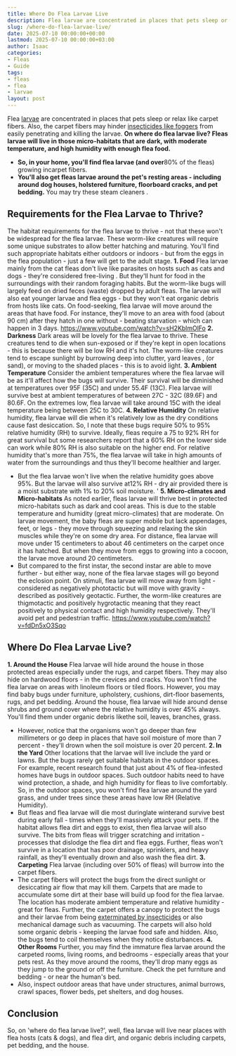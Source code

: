 ```yaml
---
title: Where Do Flea Larvae Live
description: Flea larvae are concentrated in places that pets sleep or relax like carpet fibers. Also, the carpet fibers may hinder insecticides like foggers from easily...
slug: /where-do-flea-larvae-live/
date: 2025-07-10 00:00:00+00:00
lastmod: 2025-07-10 00:00:00+03:00
author: Isaac
categories:
- Fleas
- Guide
tags:
- fleas
- flea
- larvae
layout: post
---
```

Flea [larvae](https://pestpolicy.com/what-do-flea-larvae-eat/) are concentrated in places that pets sleep or relax like carpet fibers. Also, the carpet fibers may hinder
[insecticides like foggers](https://pestpolicy.com/best-fogger-for-[fleas](https://pestpolicy.com/what-do-flea-larvae-look-like/)/)
from easily penetrating and killing the larvae.
**On where do flea larvae live? Fleas larvae will live in those micro-habitats that are dark, with moderate temperature, and high humidity with enough flea food.**
- **So, in your home, you'll find flea larvae (and over**80% of the fleas) growing incarpet fibers.
- **You'll also get fleas larvae around the pet's resting areas - including around dog houses, holstered furniture, floorboard cracks, and pet bedding.**
You may try
these steam cleaners
.


## Requirements for the Flea Larvae to Thrive?
The habitat requirements for the flea larvae to thrive - not that these won't be widespread for the flea larvae. These worm-like creatures will require some unique substrates to allow better hatching and maturing.
You'll find such appropriate habitats either outdoors or indoors - but from the eggs in the flea population - just a few will get to the adult stage.
**1. Food**
Flea larvae mainly from the cat fleas don't live like parasites on hosts such as cats and dogs - they're considered
free-living
. But they'll hunt for food in the surroundings with their random foraging habits.
But the worm-like bugs will largely feed on dried feces (waste) dropped by adult fleas. The larvae will also eat younger larvae and flea eggs - but they won't eat organic debris from hosts like cats.
On food-seeking, flea larvae will move around the areas that have food. For instance, they'll move to an area with food (about 90 cm) after they hatch in one without - beating starvation - which can happen in 3 days.
https://www.youtube.com/watch?v=sH2KblmOlFo
**2. Darkness**
Dark areas will be lovely for the flea larvae to thrive. These creatures tend to die when sun-exposed or if they're kept in open locations - this is because there will be low RH and it's hot.
The worm-like creatures tend to escape sunlight by
burrowing deep into clutter, yard leaves
, (or sand), or moving to the shaded places - this is to avoid light.
**3. Ambient Temperature**
Consider the ambient temperatures where the flea larvae will be as it'll affect how the bugs will survive. Their survival will be diminished at temperatures over 95F (35C) and under 55.4F (13C).
Flea larvae will survive best at ambient temperatures of between 27C - 32C (89.6F) and 80.6F. On the extremes low, flea larvae will take around 15C with the ideal temperature being between 25C to 30C.
**4. Relative Humidity**
On relative humidity, flea larvae will die when it's relatively low as the dry conditions cause fast desiccation. So, I note that these bugs require 50% to 95% relative humidity (RH) to survive.
Ideally, fleas require a 75 to 92% RH for great survival but some researchers report that a 60% RH on the lower side can work while 80% RH is also suitable on the higher end.
For relative humidity that's more than 75%, the flea larvae will take in high amounts of water from the surroundings and thus they'll become healthier and larger.
- But the flea larvae won't live when the relative humidity goes above 95%. But the larvae will also survive at12% RH - dry air provided there is a moist substrate with 1% to 20% soil moisture. '
**5. Micro-climates and Micro-habitats**
As noted earlier, fleas larvae will thrive best in protected micro-habitats such as dark and cool areas. This is due to the stable temperature and humidity (great micro-climates) that are moderate.
On larvae movement, the baby fleas are super mobile but lack appendages, feet, or legs - they move through squeezing and relaxing the skin muscles while they're on some dry area.
For distance, flea larvae will move under 15 centimeters to about 46 centimeters on the carpet once it has hatched. But when they move from eggs to growing into a cocoon, the larvae move around 20 centimeters.
- But compared to the first instar, the second instar are able to move further - but either way, none of the flea larvae stages will go beyond the eclosion point.
On stimuli, flea larvae will move away from light - considered as negatively phototactic but will move with gravity - described as positively geotactic.
Further, the worm-like creatures are thigmotactic and positively hygrotactic meaning that they react positively to physical contact and high humidity respectively. They'll avoid pet and pedestrian traffic.
https://www.youtube.com/watch?v=fdDn5xO3Sqo
## Where Do Flea Larvae Live?
**1. Around the House**
Flea larvae will hide around the house in those protected areas especially under the rugs, and carpet fibers. They may also hide on hardwood floors - in the crevices and cracks.
You won't find the flea larvae on areas with linoleum floors or tiled floors. However, you may find baby bugs under furniture, upholstery, cushions, dirt-floor basements, rugs, and pet bedding.
Around the house, flea larvae will hide around dense shrubs and ground cover where the relative humidity is over 45% always. You'll find them under organic debris likethe soil, leaves, branches, grass.
- However, notice that the organisms won't go deeper than few millimeters or go deep in places that have soil moisture of more than 7 percent - they'll drown when the soil moisture is over 20 percent.
**2. In the Yard**
Other locations that the larvae will live include the yard or lawns. But the bugs rarely get suitable habitats in the outdoor spaces.
For example, recent research found that just about 4% of flea-infested homes have bugs in outdoor spaces. Such outdoor habits need to have wind protection, a shade, and high humidity for fleas to live comfortably.
So, in the outdoor spaces, you won't find flea larvae around the yard grass, and under trees since these areas have low RH (Relative Humidity).
- But fleas and flea larvae will die most duringlate winterand survive best during early fall - times when they'll massively attack your pets.
If the
habitat allows
flea dirt
and eggs to exist, then flea larvae will also survive. The bits from fleas will trigger scratching and irritation - processes that dislodge the flea dirt and flea eggs.
Further, fleas won't survive in a location that has poor drainage, sprinklers, and heavy rainfall, as they'll eventually drown and also wash the flea dirt.
**3. Carpeting**
Flea larvae (including over 50% of fleas) will burrow into the carpet fibers.
- The carpet fibers will protect the bugs from the direct sunlight or desiccating air flow that may kill them.
Carpets that are made to accumulate some dirt at their base will build up food for the flea larvae. The location has moderate ambient temperature and relative humidity - great for fleas.
Further, the carpet offers a canopy to protect the bugs and their larvae from being
[exterminated by insecticides](https://pestpolicy.com/best-flea-spray-for-house-carpets/)
or also mechanical damage such as vacuuming.
The carpets will also hold some organic debris - keeping the larvae food safe and hidden. Also, the bugs tend to coil themselves when they notice disturbances.
**4. Other Rooms**
Further, you may find the immature flea larvae around the carpeted rooms, living rooms, and bedrooms - especially areas that your pets rest.
As they move around the rooms, they'll drop many eggs as they jump to the ground or off the furniture. Check the pet furniture and bedding - or near the human's bed.
- Also, inspect outdoor areas that have under structures, animal burrows, crawl spaces, flower beds, pet shelters, and dog houses.
## Conclusion
So, on 'where do flea larvae live?', well, flea larvae will live near places with flea hosts (cats & dogs), and flea dirt, and organic debris including carpets, pet bedding, and the house.